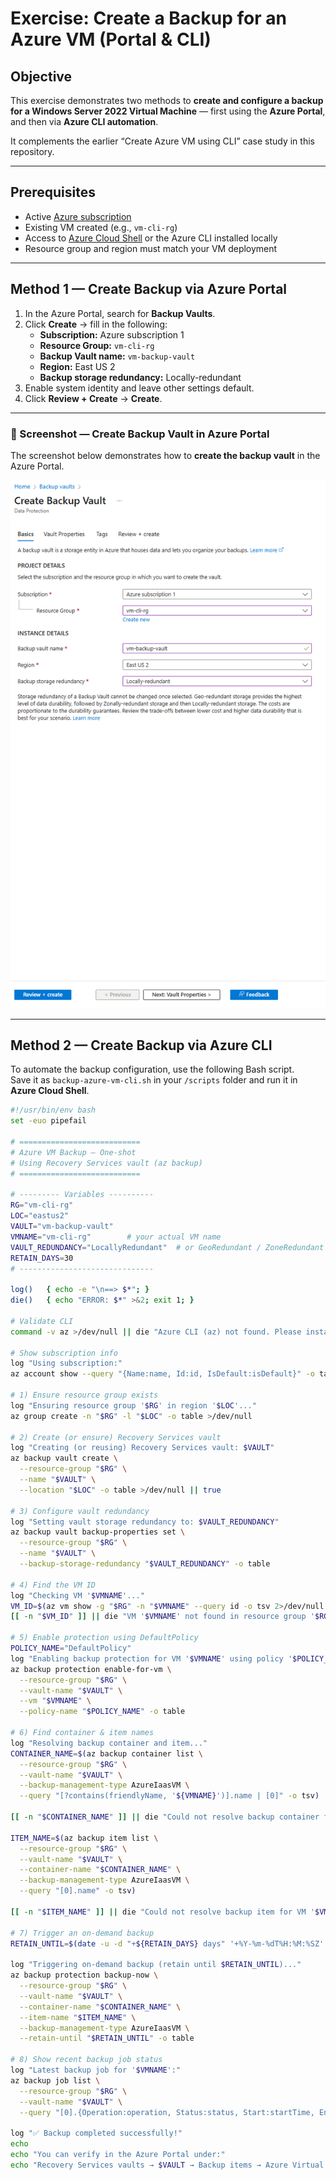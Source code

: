 # Exercise: Create a Backup for an Azure VM (Portal & CLI)

## Objective
This exercise demonstrates two methods to **create and configure a backup for a Windows Server 2022 Virtual Machine** — first using the **Azure Portal**, and then via **Azure CLI automation**.

It complements the earlier “Create Azure VM using CLI” case study in this repository.

---

## Prerequisites
- Active [Azure subscription](https://portal.azure.com)
- Existing VM created (e.g., `vm-cli-rg`)
- Access to [Azure Cloud Shell](https://shell.azure.com) or the Azure CLI installed locally
- Resource group and region must match your VM deployment

---

## Method 1 — Create Backup via Azure Portal

1. In the Azure Portal, search for **Backup Vaults**.  
2. Click **Create** → fill in the following:
   - **Subscription:** Azure subscription 1  
   - **Resource Group:** `vm-cli-rg`  
   - **Backup Vault name:** `vm-backup-vault`  
   - **Region:** East US 2  
   - **Backup storage redundancy:** Locally-redundant  
3. Enable system identity and leave other settings default.  
4. Click **Review + Create** → **Create**.

---

### 📸 Screenshot — Create Backup Vault in Azure Portal
The screenshot below demonstrates how to **create the backup vault** in the Azure Portal.

![Create Backup Vault in Azure Portal](../images/12.Create-Backup.png)

---

## Method 2 — Create Backup via Azure CLI

To automate the backup configuration, use the following Bash script.  
Save it as `backup-azure-vm-cli.sh` in your `/scripts` folder and run it in **Azure Cloud Shell**.

```bash
#!/usr/bin/env bash
set -euo pipefail

# ===========================
# Azure VM Backup – One-shot
# Using Recovery Services vault (az backup)
# ===========================

# --------- Variables ----------
RG="vm-cli-rg"
LOC="eastus2"
VAULT="vm-backup-vault"
VMNAME="vm-cli-rg"        # your actual VM name
VAULT_REDUNDANCY="LocallyRedundant"  # or GeoRedundant / ZoneRedundant
RETAIN_DAYS=30
# ------------------------------

log()   { echo -e "\n==> $*"; }
die()   { echo "ERROR: $*" >&2; exit 1; }

# Validate CLI
command -v az >/dev/null || die "Azure CLI (az) not found. Please install Azure CLI."

# Show subscription info
log "Using subscription:"
az account show --query "{Name:name, Id:id, IsDefault:isDefault}" -o table || die "Not logged in. Run: az login"

# 1) Ensure resource group exists
log "Ensuring resource group '$RG' in region '$LOC'..."
az group create -n "$RG" -l "$LOC" -o table >/dev/null

# 2) Create (or ensure) Recovery Services vault
log "Creating (or reusing) Recovery Services vault: $VAULT"
az backup vault create \
  --resource-group "$RG" \
  --name "$VAULT" \
  --location "$LOC" -o table >/dev/null || true

# 3) Configure vault redundancy
log "Setting vault storage redundancy to: $VAULT_REDUNDANCY"
az backup vault backup-properties set \
  --resource-group "$RG" \
  --name "$VAULT" \
  --backup-storage-redundancy "$VAULT_REDUNDANCY" -o table

# 4) Find the VM ID
log "Checking VM '$VMNAME'..."
VM_ID=$(az vm show -g "$RG" -n "$VMNAME" --query id -o tsv 2>/dev/null || true)
[[ -n "$VM_ID" ]] || die "VM '$VMNAME' not found in resource group '$RG'."

# 5) Enable protection using DefaultPolicy
POLICY_NAME="DefaultPolicy"
log "Enabling backup protection for VM '$VMNAME' using policy '$POLICY_NAME'..."
az backup protection enable-for-vm \
  --resource-group "$RG" \
  --vault-name "$VAULT" \
  --vm "$VMNAME" \
  --policy-name "$POLICY_NAME" -o table

# 6) Find container & item names
log "Resolving backup container and item..."
CONTAINER_NAME=$(az backup container list \
  --resource-group "$RG" \
  --vault-name "$VAULT" \
  --backup-management-type AzureIaasVM \
  --query "[?contains(friendlyName, '${VMNAME}')].name | [0]" -o tsv)

[[ -n "$CONTAINER_NAME" ]] || die "Could not resolve backup container for VM '$VMNAME'."

ITEM_NAME=$(az backup item list \
  --resource-group "$RG" \
  --vault-name "$VAULT" \
  --container-name "$CONTAINER_NAME" \
  --backup-management-type AzureIaasVM \
  --query "[0].name" -o tsv)

[[ -n "$ITEM_NAME" ]] || die "Could not resolve backup item for VM '$VMNAME'."

# 7) Trigger an on-demand backup
RETAIN_UNTIL=$(date -u -d "+${RETAIN_DAYS} days" '+%Y-%m-%dT%H:%M:%SZ' 2>/dev/null || date -u -v+${RETAIN_DAYS}d '+%Y-%m-%dT%H:%M:%SZ')

log "Triggering on-demand backup (retain until $RETAIN_UNTIL)..."
az backup protection backup-now \
  --resource-group "$RG" \
  --vault-name "$VAULT" \
  --container-name "$CONTAINER_NAME" \
  --item-name "$ITEM_NAME" \
  --backup-management-type AzureIaasVM \
  --retain-until "$RETAIN_UNTIL" -o table

# 8) Show recent backup job status
log "Latest backup job for '$VMNAME':"
az backup job list \
  --resource-group "$RG" \
  --vault-name "$VAULT" \
  --query "[0].{Operation:operation, Status:status, Start:startTime, End:endTime}" -o table

log "✅ Backup completed successfully!"
echo
echo "You can verify in the Azure Portal under:"
echo "Recovery Services vaults → $VAULT → Backup items → Azure Virtual Machine → $VMNAME"
